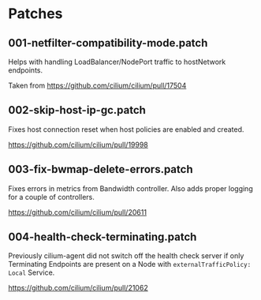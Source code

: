 # Patches

## 001-netfilter-compatibility-mode.patch

Helps with handling LoadBalancer/NodePort traffic to hostNetwork endpoints.

Taken from <https://github.com/cilium/cilium/pull/17504>

## 002-skip-host-ip-gc.patch

Fixes host connection reset when host policies are enabled and created.

<https://github.com/cilium/cilium/pull/19998>

## 003-fix-bwmap-delete-errors.patch

Fixes errors in metrics from Bandwidth controller. Also adds proper logging for a couple of controllers.

<https://github.com/cilium/cilium/pull/20611>

## 004-health-check-terminating.patch

Previously cilium-agent did not switch off the health check server if only Terminating Endpoints are present on a Node with `externalTrafficPolicy: Local` Service.

<https://github.com/cilium/cilium/pull/21062>
